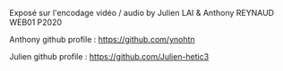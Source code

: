 Exposé sur l'encodage vidéo / audio by Julien LAI & Anthony REYNAUD WEB01 P2020

Anthony github profile : https://github.com/ynohtn

Julien github profile : https://github.com/Julien-hetic3
